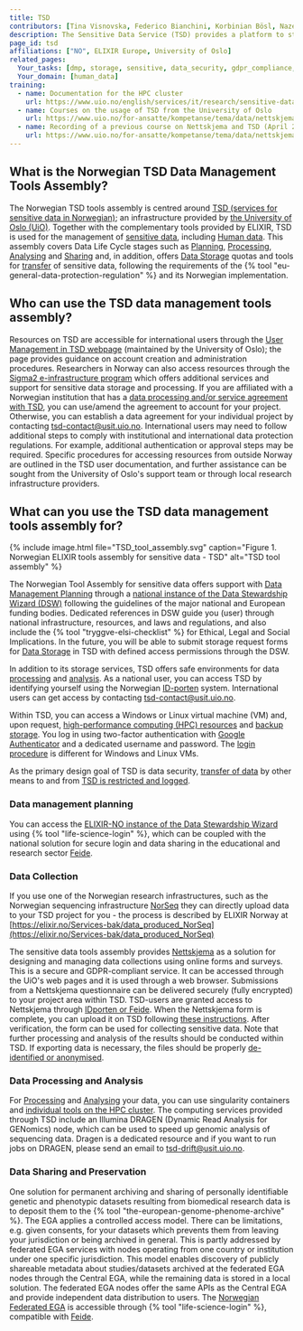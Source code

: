 ```yaml
---
title: TSD
contributors: [Tina Visnovska, Federico Bianchini, Korbinian Bösl, Nazeefa Fatima]
description: The Sensitive Data Service (TSD) provides a platform to store, compute and analyse research sensitive data in compliance with Norwegian regulations regarding individuals’ privacy.
page_id: tsd
affiliations: ["NO", ELIXIR Europe, University of Oslo]
related_pages: 
  Your_tasks: [dmp, storage, sensitive, data_security, gdpr_compliance, transfer]
  Your_domain: [human_data]
training:
  - name: Documentation for the HPC cluster
    url: https://www.uio.no/english/services/it/research/sensitive-data/help/hpc/index.html
  - name: Courses on the usage of TSD from the University of Oslo
    url: https://www.uio.no/for-ansatte/kompetanse/tema/data/nettskjema-tsd/
  - name: Recording of a previous course on Nettskjema and TSD (April 2020)
    url: https://www.uio.no/for-ansatte/kompetanse/tema/data/nettskjema-tsd/tsd-nettskjema2april.html
---
```


## What is the Norwegian TSD Data Management Tools Assembly?
The Norwegian TSD tools assembly is centred around 
[TSD (services for sensitive data in Norwegian)](https://www.uio.no/english/services/it/research/sensitive-data/); an infrastructure provided by [the University of Oslo (UiO)](https://www.uio.no). Together with the complementary tools provided by ELIXIR, TSD is used for the management of [sensitive data](data_sensitivity), including [Human data](human_data).
This assembly covers Data Life Cycle stages such as [Planning](planning), [Processing](processing), [Analysing](analysing) and [Sharing](sharing) and, in addition, offers [Data Storage](storage) quotas and tools for [transfer](data_transfer) of sensitive data, following the requirements of the {% tool "eu-general-data-protection-regulation" %} and its Norwegian implementation. 


## Who can use the TSD data management tools assembly?

Resources on TSD are accessible for international users through the [User Management in TSD webpage](https://www.uio.no/english/services/it/research/sensitive-data/help/administrative-tasks/administer-users.html#toc2) (maintained by the University of Oslo); the page provides guidance on account creation and administration procedures. Researchers in Norway can also access resources through the [Sigma2 e-infrastructure program](https://www.sigma2.no/sensitive-data-services) which offers additional services and support for sensitive data storage and processing.
If you are affiliated with a Norwegian institution that has a [data processing and/or service agreement with TSD](https://www.uio.no/tjenester/it/forskning/sensitiv/hjelp/start/kontrakter/index.html), you can use/amend the agreement to account for your project. Otherwise, you can establish a data agreement for your individual project by contacting [tsd-contact@usit.uio.no](mailto:tsd-contact@usit.uio.no). 
International users may need to follow additional steps to comply with institutional and international data protection regulations. For example, additional authentication or approval steps may be required. Specific procedures for accessing resources from outside Norway are outlined in the TSD user documentation, and further assistance can be sought from the University of Oslo's support team or through local research infrastructure providers.

## What can you use the TSD data management tools assembly for?

{% include image.html file="TSD_tool_assembly.svg" caption="Figure 1. Norwegian ELIXIR tools assembly for sensitive data - TSD" alt="TSD tool assembly" %}


The Norwegian Tool Assembly for sensitive data offers support with [Data Management Planning](planning) through a [national instance of the Data Stewardship Wizard (DSW)](https://norway.dsw.elixir-europe.org/wizard/) following the guidelines of the major national and European funding bodies. Dedicated references in DSW guide you (user) through national infrastructure, resources, and laws and regulations, and also include the {% tool "tryggve-elsi-checklist" %} for Ethical, Legal and Social Implications. In the future, you will be able to submit storage request forms for [Data Storage](storage) in TSD with defined access permissions through the DSW.

In addition to its storage services, TSD offers safe environments for data [processing](processing) and [analysis](analysing). 
As a national user, you can access TSD by identifying yourself using the Norwegian [ID-porten](https://eid.difi.no/en/id-porten) system. International users can get access by contacting [tsd-contact@usit.uio.no](mailto:tsd-contact@usit.uio.no).

Within TSD, you can access a Windows or Linux virtual machine (VM) and, upon request, [high-performance computing (HPC) resources](https://www.uio.no/english/services/it/research/sensitive-data/help/hpc/index.html) and [backup storage](https://www.uio.no/english/services/it/research/sensitive-data/help/Backup-file-recovery.html). You log in using two-factor authentication with [Google Authenticator](https://support.google.com/accounts/answer/1066447?co=GENIE.Platform%3DAndroid&hl=en) and a dedicated username and password. The [login procedure](https://www.uio.no/english/services/it/research/sensitive-data/help/login.html) is different for Windows and Linux VMs.

As the primary design goal of TSD is data security, [transfer of data](data_transfer) by other means to and from [TSD is restricted and logged](https://www.uio.no/english/services/it/research/sensitive-data/help/import-export.html).


### Data management planning

You can access the [ELIXIR-NO instance of the Data Stewardship Wizard](https://norway.dsw.elixir-europe.org/) using {% tool "life-science-login" %}, which can be coupled with the national solution for secure login and data sharing in the educational and research sector [Feide](https://www.feide.no/).

### Data Collection

If you use one of the Norwegian research infrastructures, such as the Norwegian sequencing infrastructure [NorSeq](https://www.norseq.org/) they can directly upload data to your TSD project for you - the process is described by ELIXIR Norway at [https://elixir.no/Services-bak/data_produced_NorSeq](https://elixir.no/Services-bak/data_produced_NorSeq)

The sensitive data tools assembly provides [Nettskjema](https://nettskjema.no) as a solution for designing and managing data collections using online forms and surveys. This is a secure and GDPR-compliant service. It can be accessed through the UiO's web pages and it is used through a web browser. Submissions from a Nettskjema questionnaire can be delivered securely (fully encrypted) to your project area within TSD. 
TSD-users are granted access to Nettskjema through [IDporten or Feide](https://www.uio.no/tjenester/it/adm-app/nettskjema/mer-om/eksterne-brukere). When the Nettskjema form is complete, you can upload it on TSD following [these instructions](https://www.uio.no/tjenester/it/adm-app/nettskjema/hjelp/koble-skjema-til-tsd.html). After verification, the form can be used for collecting sensitive data. Note that further processing and analysis of the results should be conducted within TSD. If exporting data is necessary, the files should be properly [de-identified or anonymised](data_sensitivity.html#how-can-you-de-identify-your-data). 

### Data Processing and Analysis

For [Processing](processing) and [Analysing](analysing) your data,  you can use singularity containers and [individual tools on the HPC cluster](https://www.uio.no/english/services/it/research/sensitive-data/use-tsd/hpc/software/). 
The computing services provided through TSD include an Illumina DRAGEN (Dynamic Read Analysis for GENomics) node, which can be used to speed up genomic analysis of sequencing data. Dragen is a dedicated resource and if you want to run jobs on DRAGEN, please send an email to [tsd-drift@usit.uio.no](mailto:tsd-drift@usit.uio.no).
 
### Data Sharing and Preservation
 
One solution for permanent archiving and sharing of personally identifiable genetic and phenotypic datasets resulting from biomedical research data is to deposit them to the {% tool "the-european-genome-phenome-archive" %}. The EGA applies a controlled access model. There can be limitations, e.g. given consents, for your datasets which prevents them from leaving your jurisdiction or being archived in general. This is partly addressed by federated EGA services with nodes operating from one country or institution under one specific jurisdiction. This model enables discovery of publicly shareable metadata about studies/datasets archived at the federated EGA nodes through the Central EGA, while the remaining data is stored in a local solution. The federated EGA nodes offer the same APIs as the Central EGA and provide independent data distribution to users. The [Norwegian Federated EGA](https://ega.elixir.no/) is accessible through {% tool "life-science-login" %}, compatible with [Feide](https://www.feide.no/).
